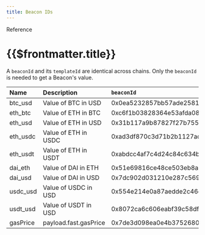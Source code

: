 ```yaml
---
title: Beacon IDs
---
```


<TitleSpan>Reference</TitleSpan>

# {{$frontmatter.title}}

<!--Use the Beacon with ID
`0x5a2645e149678440f775c0ec18f92ac28bd7e8329b19e0e97d14e5dc0702ea59` which
returns the BTC price from Amberdata, just trust us.-->

A `beaconId` and its `templateId` are identical across chains. Only the
`beaconId` is needed to get a Beacon's value.

| Name     | Description           | `beaconId`                                                         |
| :------- | :-------------------- | :----------------------------------------------------------------- |
| btc_usd  | Value of BTC in USD   | 0x0ea5232857bb57ade2581004c15c46990b795f0be68476b4622a5787513a1c9e |
| eth_btc  | Value of ETH in BTC   | 0xc6f1b03828364e53afda085fb9eb4b8ebda0ef70b2caafef4a32a5eedee174a6 |
| eth_usd  | Value of ETH in USD   | 0x31b117a9b87827f27b755866842966d63fb5e8710b321c9117789d67e3511616 |
| eth_usdc | Value of ETH in USDC  | 0xad3df870c3d71b2b1127ad11fb5222df2b6daa4614d93e4488c3969b8a863a4b |
| eth_usdt | Value of ETH in USDT  | 0xabdcc4af7c4d24c84c634b796a50d468f2778b5d43b4f733c6b67cae24208c08 |
| dai_eth  | Value of DAI in ETH   | 0x51e69816ce48ce503eb8a0b9b2f87e3cce93765483f3cef71380436e7821c628 |
| dai_usd  | Value of DAI in USD   | 0x7dc902d031210e287c5693f11e6d874d4ead1622489048952fb6847420a47588 |
| usdc_usd | Value of USDC in USD  | 0x554e214e0a87aedde2c46eaca40f5f1b2fe6c689002d5ac34e46fb2f0f57f3fb |
| usdt_usd | Value of USDT in USD  | 0x8072ca6c606eabf39c58dfa22b28550f96371d72caf9d0de3da3ef674c64314a |
| gasPrice | payload.fast.gasPrice | 0x7de3d098ea0e4b375268085f338ef6811f2868b4924b7e927039257ad6df1213 |

<!-- | OLD ?    | Is this to be removed? | x5a2645e149678440f775c0ec18f92ac28bd7e8329b19e0e97d14e5dc0702ea59  | -->
